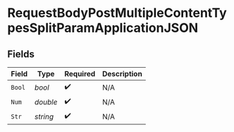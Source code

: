 # RequestBodyPostMultipleContentTypesSplitParamApplicationJSON


## Fields

| Field              | Type               | Required           | Description        |
| ------------------ | ------------------ | ------------------ | ------------------ |
| `Bool`             | *bool*             | :heavy_check_mark: | N/A                |
| `Num`              | *double*           | :heavy_check_mark: | N/A                |
| `Str`              | *string*           | :heavy_check_mark: | N/A                |